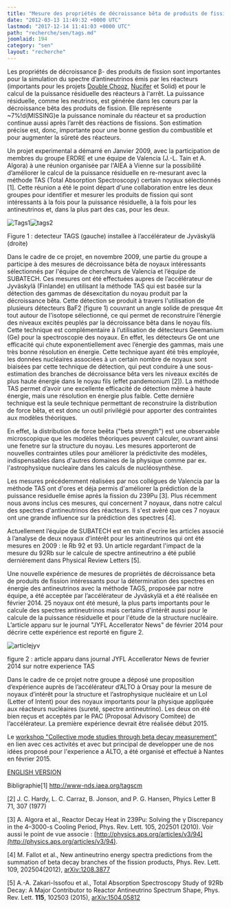 ```yaml
---
title: "Mesure des propriétés de décroissance bêta de produits de fission"
date: "2012-03-13 11:49:32 +0000 UTC"
lastmod: "2017-12-14 11:41:03 +0000 UTC"
path: "recherche/sen/tags.md"
joomlaid: 194
category: "sen"
layout: "recherche"
---
```

Les propriétés de décroissance β\- des produits de fission sont importantes pour la simulation du spectre d’antineutrinos émis par les réacteurs (importants pour les projets [Double Chooz,](/recherche/sen/double-chooz) [Nucifer](/recherche/sen/nucifer) et Solid) et pour le calcul de la puissance résiduelle des réacteurs à l'arrêt. La puissance résiduelle, comme les neutrinos, est générée dans les cœurs par la décroissance bêta des produits de fission. Elle représente ~7%!d(MISSING)e la puissance nominale du réacteur et sa production continue aussi après l’arrêt des réactions de fissions. Son estimation précise est, donc, importante pour une bonne gestion du combustible et pour augmenter la sûreté des réacteurs.

Un projet experimental a démarré en Janvier 2009, avec la participation de membres du groupe ERDRE et une équipe de Valencia (J.-L. Tain et A. Algora) à une réunion organisée par l'AIEA à Vienne sur la possibilité d’améliorer le calcul de la puissance résiduelle en re-mesurant avec la méthode TAS (Total Absorption Spectroscopy) certain noyaux sélectionnés \[1\]. Cette réunion a été le point départ d'une collaboration entre les deux groupes pour identifier et mesurer les produits de fission qui sont intéressants à la fois pour la puissance résiduelle, à la fois pour les antineutrinos et, dans la plus part des cas, pour les deux.

![Tags1](images/Recherche/Erdre/tags/Tags1.gif)![tags2](images/Recherche/Erdre/tags/tags2.gif)

Figure 1 : detecteur TAGS (gauche) installee à l’accélérateur de Jyväskylä (droite)

Dans le cadre de ce projet, en novembre 2009, une partie du groupe a participe à des mesures de décroissance bêta de noyaux intéressants sélectionnés par l'équipe de chercheurs de Valencia et l’équipe de SUBATECH. Ces mesures ont été effectuées aupres de l’accélérateur de Jyväskylä (Finlande) en utilisant la méthode TAS qui est basée sur la détection des gammas de désexcitation du noyau produit par la décroissance bêta. Cette détection se produit à travers l'utilisation de plusieurs détecteurs BaF2 (figure 1) couvrant un angle solide de presque 4π tout autour de l'isotope sélectionné, ce qui permet de reconstruire l’énergie des niveaux excités peuplés par la décroissance bêta dans le noyau fils. Cette technique est complémentaire à l’utilisation de détecteurs Geemanium (Ge) pour la spectroscopie des noyaux. En effet, les détecteurs Ge ont une efficacité qui chute exponentiellement avec l’énergie des gammas, mais une très bonne résolution en énergie. Cette technique ayant été très employée, les données nucléaires associées à un certain nombre de noyaux sont biaisées par cette technique de détection, qui peut conduire à une sous-estimation des branches de décroissance bêta vers les niveaux excités de plus haute énergie dans le noyau fils (effet pandemonium \[2\]). La méthode TAS permet d’avoir une excellente efficacité de détection même à haute énergie, mais une résolution en énergie plus faible. Cette dernière technique est la seule technique permettant de reconstruire la distribution de force bêta, et est donc un outil privilégié pour apporter des contraintes aux modèles théoriques.

En effet, la distribution de force beêta ("beta strength") est une observable microscopique que les modèles théoriques peuvent calculer, ouvrant ainsi une fenetre sur la structure du noyau. Les mesures apporteront de nouvelles contraintes utiles pour améliorer la prédictivite des modèles, indispensables dans d'autres domaines de la physique comme par ex. l'astrophysique nucleaire dans les calculs de nucléosynthèse.

Les mesures précédemment réalisées par nos collégues de Valencia par la méthode TAS ont d'ores et déja permis d'améliorer la prédiction de la puissance residuelle émise aprés la fission du 239Pu \[3\]. Plus récemment nous avons inclus ces mesures, qui concernent 7 noyaux, dans notre calcul des spectres d'antineutrinos des réacteurs. Il s'est avèré que ces 7 noyaux ont une grande influence sur la prédiction des spectres \[4\].

Actuellement l’équipe de SUBATECH est en train d'ecrire les articles associé à l’analyse de deux noyaux d’intérêt pour les antineutrinos qui ont été mesures en 2009 : le Rb 92 et 93. Un article regardant l'impact de la mesure du 92Rb sur le calcule de spectre antineutrino a été publié derniérement dans Physical Review Letters \[5\].

Une nouvelle expérience de mesures de propriétés de décroissance beta de produits de fission intéressants pour la détermination des spectres en énergie des antineutrinos avec la méthode TAGS, proposée par notre équipe, a été acceptée par l’accélérateur de Jyväskylä et a été réalisée en février 2014. 25 noyaux ont été mesuré, la plus parts importants pour le calcule des spectres antineutrinos mais certains d'intérêt aussi pour le calcule de la puissance résiduelle et pour l'étude de la structure nucléaire. L’article apparu sur le journal "JYFL Accellerator News" de février 2014 pour décrire cette expérience est reporté en figure 2.

![articlejyv](images/Recherche/Erdre/tags/articlejyv.png)

figure 2 : article apparu dans journal JYFL Accellerator News de fevrier 2014 sur notre experience TAS

Dans le cadre de ce projet notre groupe a déposé une proposition d’expérience auprès de l’accélérateur d’ALTO à Orsay pour la mesure de noyaux d’intérêt pour la structure et l’astrophysique nucléaire et un LoI (Letter of Intent) pour des noyaux importants pour la physique appliquée aux réacteurs nucléaires (sureté, spectre antineutrino). Les deux on été bien reçus et acceptés par le PAC (Proposal Advisory Comitee) de l’accélérateur. La première expérience devrait être réalisée début 2015.

Le [workshop "Collective mode studies through beta decay measurement"](http://indico.cern.ch/event/354566/) en lien avec ces activités et avec but principal de developper une de nos idées proposé pour l'experience a ALTO, a été organisé et effectué à Nantes en février 2015. 

[ENGLISH VERSION](en/component/content/article?id=255)

Bibligraphie\[1\] http://www-nds.iaea.org/tagscm

\[2\] J. C. Hardy, L. C. Carraz, B. Jonson, and P. G. Hansen, Phyics Letter B 71, 307 (1977)

\[3\] A. Algora et al., Reactor Decay Heat in 239Pu: Solving the γ Discrepancy in the 4–3000-s Cooling Period, Phys. Rev. Lett. 105, 202501 (2010). Voir aussi le point de vue associe : [http://physics.aps.org/articles/v3/94](http://physics.aps.org/articles/v3/94).

\[4\] M. Fallot et al., New antineutrino energy spectra predictions from the summation of beta decay branches of the fission products, Phys. Rev. Lett. 109, 202504(2012), [arXiv:1208.3877](http://arxiv.org/abs/1208.3877 "Abstract")

\[5\] A.-A. Zakari-Issofou et al., Total Absorption Spectroscopy Study of 92Rb Decay: A Major Contributor to Reactor Antineutrino Spectrum Shape, Phys. Rev. Lett. **115**, 102503 (2015), [arXiv:1504.05812](http://arxiv.org/abs/1504.05812)
